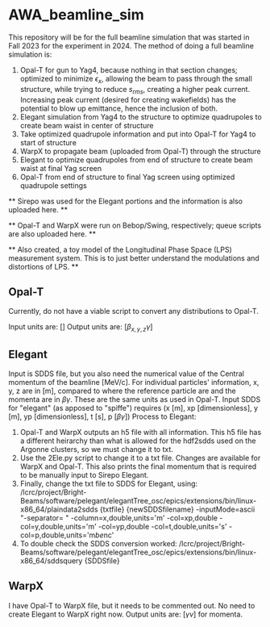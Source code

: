 # AWA_beamline_sim
This repository will be for the full beamline simulation that was started in Fall 2023 for the experiment in 2024.
The method of doing a full beamline simulation is:
1. Opal-T for gun to Yag4, because nothing in that section changes; optimized to minimize $\epsilon_x$, allowing the beam to pass through the small structure, while trying to reduce $s_{rms}$, creating a higher peak current. Increasing peak current (desired for creating wakefields) has the potential to blow up emittance, hence the inclusion of both. 
2. Elegant simulation from Yag4 to the structure to optimize quadrupoles to create beam waist in center of structure
3. Take optimized quadrupole information and put into Opal-T for Yag4 to start of structure
4. WarpX to propagate beam (uploaded from Opal-T) through the structure
5. Elegant to optimize quadrupoles from end of structure to create beam waist at final Yag screen 
6. Opal-T from end of structure to final Yag screen using optimized quadrupole settings

** Sirepo was used for the Elegant portions and the information is also uploaded here. **

** Opal-T and WarpX were run on Bebop/Swing, respectively; queue scripts are also uploaded here. **

** Also created, a toy model of the Longitudinal Phase Space (LPS) measurement system. This is to just better understand the modulations and distortions of LPS. **

## Opal-T
Currently, do not have a viable script to convert any distributions to Opal-T. 

Input units are:
[]
Output units are:
[$\beta_{x,y,z} \gamma$] 

## Elegant
Input is SDDS file, but you also need the numerical value of the Central momentum of the beamline [MeV/c]. For individual particles' information, x, y, z are in [m], compared to where the reference particle are and the momenta are in $\beta \gamma$. These are the same units as used in Opal-T. 
Input SDDS for "elegant" (as apposed to "spiffe") requires (x [m], xp [dimensionless], y [m], yp [dimensionless], t [s], p [$\beta \gamma$])
Process to Elegant:
1. Opal-T and WarpX outputs an h5 file with all information. This h5 file has a different heirarchy than what is allowed for the hdf2sdds used on the Argonne clusters, so we must change it to txt.
2. Use the 2Ele.py script to change it to a txt file. Changes are available for WarpX and Opal-T. This also prints the final momentum that is required to be manually input to Sirepo Elegant.
3. Finally, change the txt file to SDDS for Elegant, using: /lcrc/project/Bright-Beams/software/pelegant/elegantTree_osc/epics/extensions/bin/linux-x86_64/plaindata2sdds {txtfile} {newSDDSfilename} -inputMode=ascii "-separator= " -column=x,double,units='m' -col=xp,double -col=y,double,units='m' -col=yp,double -col=t,double,units='s' -col=p,double,units='m$be$nc'
4. To double check the SDDS conversion worked: /lcrc/project/Bright-Beams/software/pelegant/elegantTree_osc/epics/extensions/bin/linux-x86_64/sddsquery {SDDSfile}


## WarpX
I have Opal-T to WarpX file, but it needs to be commented out. No need to create Elegant to WarpX right now. Output units are: [$\gamma v$] for momenta. 




